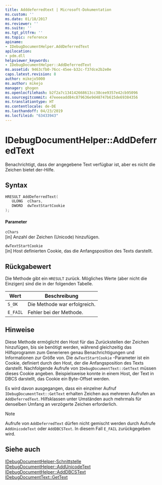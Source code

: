 ```yaml
---
title: Adddeferredtext | Microsoft-Dokumentation
ms.custom: ''
ms.date: 01/18/2017
ms.reviewer: ''
ms.suite: ''
ms.tgt_pltfrm: ''
ms.topic: reference
apiname:
- IDebugDocumentHelper.AddDeferredText
apilocation:
- pdm.dll
helpviewer_keywords:
- IDebugDocumentHelper::AddDeferredText
ms.assetid: 9463cfb0-76cc-45ee-b32c-f37dce2b2e0e
caps.latest.revision: 8
author: mikejo5000
ms.author: mikejo
manager: ghogen
ms.openlocfilehash: b2f2a7c134142668613cc38cee9357e42cb95096
ms.sourcegitcommit: 47eeeeadd84c879636e9d48747b615de69384356
ms.translationtype: HT
ms.contentlocale: de-DE
ms.lasthandoff: 04/23/2019
ms.locfileid: "63433943"
---
```

# <a name="idebugdocumenthelperadddeferredtext"></a>IDebugDocumentHelper::AddDeferredText
Benachrichtigt, dass der angegebene Text verfügbar ist, aber es nicht die Zeichen bietet der-Hilfe.  
  
## <a name="syntax"></a>Syntax  
  
```cpp
HRESULT AddDeferredText(  
   ULONG  cChars,  
   DWORD  dwTextStartCookie  
);  
```  
  
#### <a name="parameters"></a>Parameter  
 `cChars`  
 [in] Anzahl der Zeichen (Unicode) hinzufügen.  
  
 `dwTextStartCookie`  
 [in] Host definierten Cookie, das die Anfangsposition des Texts darstellt.  
  
## <a name="return-value"></a>Rückgabewert  
 Die Methode gibt ein `HRESULT` zurück. Mögliches Werte (aber nicht die Einzigen) sind die in der folgenden Tabelle.  
  
|Wert|Beschreibung|  
|-----------|-----------------|  
|`S_OK`|Die Methode war erfolgreich.|  
|`E_FAIL`|Fehler bei der Methode.|  
  
## <a name="remarks"></a>Hinweise  
 Diese Methode ermöglicht den Host für das Zurückstellen der Zeichen hinzufügen, bis sie benötigt werden, während gleichzeitig das Hilfsprogramm zum Generieren genau Benachrichtigungen und Informationen zur Größe von. Die `dwTextStartCookie` -Parameter ist ein Cookie, definiert durch den Host, der die Anfangsposition des Texts darstellt. Nachfolgende Aufrufe von `IDebugDocumentText::GetText` müssen dieses Cookie angeben. Beispielsweise konnte in einem Host, der Text in DBCS darstellt, das Cookie ein Byte-Offset werden.  
  
 Es wird davon ausgegangen, dass ein einzelner Aufruf `IDebugDocumentText::GetText` erhalten Zeichen aus mehreren Aufrufen an `AddDeferredText`. Hilfsklassen unter Umständen auch mehrmals für denselben Umfang an verzögerte Zeichen erforderlich.  
  
> [!NOTE]
> Aufrufe von `AddDeferredText` dürfen nicht gemischt werden durch Aufrufe `AddUnicodeText` oder `AddDBCSText`. In diesem Fall `E_FAIL` zurückgegeben wird.  
  
## <a name="see-also"></a>Siehe auch  
 [IDebugDocumentHelper-Schnittstelle](../../winscript/reference/idebugdocumenthelper-interface.md)   
 [IDebugDocumentHelper::AddUnicodeText](../../winscript/reference/idebugdocumenthelper-addunicodetext.md)   
 [IDebugDocumentHelper::AddDBCSText](../../winscript/reference/idebugdocumenthelper-adddbcstext.md)   
 [IDebugDocumentText::GetText](../../winscript/reference/idebugdocumenttext-gettext.md)